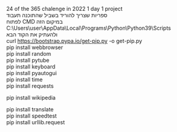 24 of the 365 chalenge in 2022 1 day 1 project                                                                                                                                     
ספריות שצריך להוריד בשביל שהתוכנה תעבוד                                                                                                                                         
לפתוח CMD במיקום הזה                                                                                                                                                               
C:\Users\user\AppData\Local\Programs\Python\Python39\Scripts                                                                                                                       
ולהעתיק את הקוד הבא                                                                                                                                                               
curl https://bootstrap.pypa.io/get-pip.py -o get-pip.py                                                                                                                            
pip install webbrowser                                                                                                                                                             
pip install random                                                                                                                                                             
pip install pytube                                                                                                                                                             
pip install keyboard                                                                                                                                                             
pip install pyautogui                                                                                                                                                             
pip install time                                                                                                                                                             
pip install requests                                                                                                                                                             

pip install wikipedia                                                                                                                                                             

pip install translate                                                                                                                                                             
pip install speedtest                                                                                                                                                             
pip install urllib.request                       
                                                                                                                                                             
